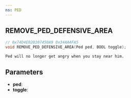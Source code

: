 ```yaml
---
ns: PED
---
```

## REMOVE_PED_DEFENSIVE_AREA

```c
// 0x74D4E028107450A9 0x34AAAFA5
void REMOVE_PED_DEFENSIVE_AREA(Ped ped, BOOL toggle);
```

```
Ped will no longer get angry when you stay near him.  
```

## Parameters
* **ped**: 
* **toggle**: 

